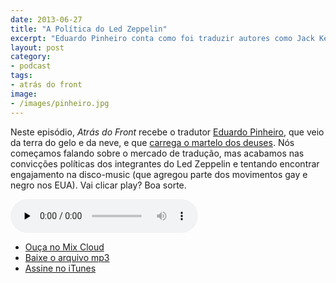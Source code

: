 ```yaml
---
date: 2013-06-27
title: "A Política do Led Zeppelin"
excerpt: "Eduardo Pinheiro conta como foi traduzir autores como Jack Kerouac e Allen Ginsberg, além de tentar entender as ideias de Jimmy Page"
layout: post
category: 
- podcast
tags:
- atrás do front
image:
- /images/pinheiro.jpg
---
```



Neste episódio, *Atrás do Front* recebe o tradutor [Eduardo Pinheiro](http://tzal.org/), que veio da terra do gelo e da neve, e que [carrega o martelo dos deuses](http://www.azlyrics.com/lyrics/ledzeppelin/immigrantsong.html). Nós começamos falando sobre o mercado de tradução, mas acabamos nas convicções políticas dos integrantes do Led Zeppelin e tentando encontrar engajamento na disco-music (que agregou parte dos movimentos gay e negro nos EUA). Vai clicar play? Boa sorte.<!--more-->

<audio src="https://s3-sa-east-1.amazonaws.com/atrasdofront/adf_eduardo_pinheiro.mp3" preload="none" controls class="podcastPlayer" itemscope itemtype="http://schema.org/AudioObject"></audio>

* [Ouça no Mix Cloud](http://www.mixcloud.com/eduf/a-pol%C3%ADtica-do-led-zeppelin/)
* [Baixe o arquivo mp3](http://www.mediafire.com/?nyx199xqev0o4gi)
* [Assine no iTunes](https://itunes.apple.com/br/podcast/atras-do-front/id655119629?l=en)